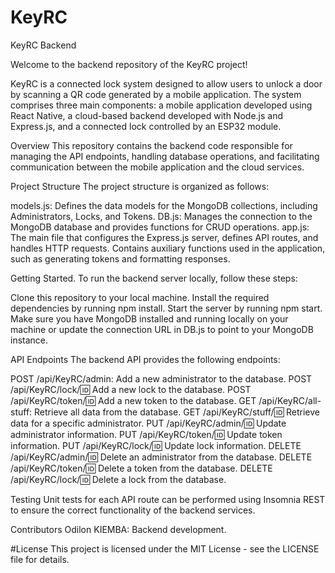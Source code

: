# KeyRC
KeyRC Backend

Welcome to the backend repository of the KeyRC project!

KeyRC is a connected lock system designed to allow users to unlock a door by scanning a QR code generated by a mobile application. The system comprises three main components: a mobile application developed using React Native, a cloud-based backend developed with Node.js and Express.js, and a connected lock controlled by an ESP32 module.

Overview
This repository contains the backend code responsible for managing the API endpoints, handling database operations, and facilitating communication between the mobile application and the cloud services.

Project Structure
The project structure is organized as follows:

models.js: Defines the data models for the MongoDB collections, including Administrators, Locks, and Tokens.
DB.js: Manages the connection to the MongoDB database and provides functions for CRUD operations.
app.js: The main file that configures the Express.js server, defines API routes, and handles HTTP requests. Contains auxiliary functions used in the application, such as generating tokens and formatting responses.

Getting Started. 
To run the backend server locally, follow these steps:

Clone this repository to your local machine.
Install the required dependencies by running npm install.
Start the server by running npm start.
Make sure you have MongoDB installed and running locally on your machine or update the connection URL in DB.js to point to your MongoDB instance.

API Endpoints
The backend API provides the following endpoints:

POST /api/KeyRC/admin: Add a new administrator to the database.
POST /api/KeyRC/lock/:id: Add a new lock to the database.
POST /api/KeyRC/token/:id: Add a new token to the database.
GET /api/KeyRC/all-stuff: Retrieve all data from the database.
GET /api/KeyRC/stuff/:id: Retrieve data for a specific administrator.
PUT /api/KeyRC/admin/:id: Update administrator information.
PUT /api/KeyRC/token/:id: Update token information.
PUT /api/KeyRC/lock/:id: Update lock information.
DELETE /api/KeyRC/admin/:id: Delete an administrator from the database.
DELETE /api/KeyRC/token/:id: Delete a token from the database.
DELETE /api/KeyRC/lock/:id: Delete a lock from the database.

Testing
Unit tests for each API route can be performed using Insomnia REST to ensure the correct functionality of the backend services.

Contributors
Odilon KIEMBA: Backend development.

#License
This project is licensed under the MIT License - see the LICENSE file for details.